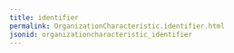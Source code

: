 ```yaml
---
title: identifier
permalink: OrganizationCharacteristic.identifier.html
jsonid: organizationcharacteristic_identifier
---
```

